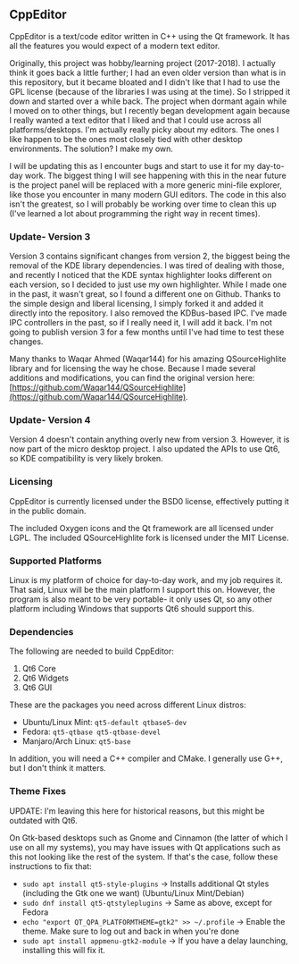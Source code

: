 ## CppEditor
CppEditor is a text/code editor written in C++ using the Qt framework. It has all the features you would expect of a modern text editor.

Originally, this project was hobby/learning project (2017-2018). I actually think it goes back a little further; I had an even older version than what is in this repository, but it became bloated and I didn't like that I had to use the GPL license (because of the libraries I was using at the time). So I stripped it down and started over a while back. The project when dormant again while I moved on to other things, but I recently began development again because I really wanted a text editor that I liked and that I could use across all platforms/desktops. I'm actually really picky about my editors. The ones I like happen to be the ones most closely tied with other desktop environments. The solution? I make my own.

I will be updating this as I encounter bugs and start to use it for my day-to-day work. The biggest thing I will see happening with this in the near future is the project panel will be replaced with a more generic mini-file explorer, like those you encounter in many modern GUI editors. The code in this also isn't the greatest, so I will probably be working over time to clean this up (I've learned a lot about programming the right way in recent times).

### Update- Version 3
Version 3 contains significant changes from version 2, the biggest being the removal of the KDE library dependencies. I was tired of dealing with those, and recently I noticed that the KDE syntax highlighter looks different on each version, so I decided to just use my own highlighter. While I made one in the past, it wasn't great, so I found a different one on Github. Thanks to the simple design and liberal licensing, I simply forked it and added it directly into the repository. I also removed the KDBus-based IPC. I've made IPC controllers in the past, so if I really need it, I will add it back. I'm not going to publish version 3 for a few months until I've had time to test these changes.

Many thanks to Waqar Ahmed (Waqar144) for his amazing QSourceHighlite library and for licensing the way he chose. Because I made several additions and modifications, you can find the original version here: [https://github.com/Waqar144/QSourceHighlite](https://github.com/Waqar144/QSourceHighlite).

### Update- Version 4
Version 4 doesn't contain anything overly new from version 3. However, it is now part of the micro desktop project. I also updated the APIs to use Qt6, so KDE compatibility is very likely broken.

### Licensing
CppEditor is currently licensed under the BSD0 license, effectively putting it in the public domain.

The included Oxygen icons and the Qt framework are all licensed under LGPL. The included QSourceHighlite fork is licensed under the MIT License.

### Supported Platforms
Linux is my platform of choice for day-to-day work, and my job requires it. That said, Linux will be the main platform I support this on. However, the program is also meant to be very portable- it only uses Qt, so any other platform including Windows that supports Qt6 should support this.

### Dependencies
The following are needed to build CppEditor:   
1. Qt6 Core
2. Qt6 Widgets
3. Qt6 GUI

These are the packages you need across different Linux distros:   
- Ubuntu/Linux Mint: `qt5-default qtbase5-dev`   
- Fedora: `qt5-qtbase qt5-qtbase-devel`   
- Manjaro/Arch Linux: `qt5-base`   

In addition, you will need a C++ compiler and CMake. I generally use G++, but I don't think it matters.

### Theme Fixes

UPDATE: I'm leaving this here for historical reasons, but this might be outdated with Qt6.

On Gtk-based desktops such as Gnome and Cinnamon (the latter of which I use on all my systems), you may have issues with Qt applications such as this not looking like the rest of the system. If that's the case, follow these instructions to fix that:

* `sudo apt install qt5-style-plugins` -> Installs additional Qt styles (including the Gtk one we want) (Ubuntu/Linux Mint/Debian)
* `sudo dnf install qt5-qtstyleplugins` -> Same as above, except for Fedora
* `echo "export QT_QPA_PLATFORMTHEME=gtk2" >> ~/.profile` -> Enable the theme. Make sure to log out and back in when you're done
* `sudo apt install appmenu-gtk2-module` -> If you have a delay launching, installing this will fix it.


